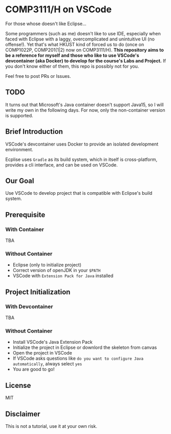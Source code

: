 # COMP3111/H on VSCode

For those whose doesn't like Eclipse...

Some programmers (such as me) doesn't like to use IDE, especially when faced with Eclipse with a laggy, overcomplicated and unintuitive UI (no offense!). 
Yet that's what HKUST kind of forced us to do (once on COMP1022P, COMP201(1|2) now on COMP3111/H).
**This repository aims to be a reference for myself and those who like to use VSCode's devcontainer (aka Docker) to develop for the course's Labs and Project.**
If you don't know either of them, this repo is possibly not for you.

Feel free to post PRs or Issues.

## TODO

It turns out that Microsoft's Java container doesn't support Java15, so I will write my own in the following days. For now, only the non-container version is supported.

## Brief Introduction

VSCode's devcontainer uses Docker to provide an isolated development environment.

Ecplise uses `Gradle` as its build system, which in itself is cross-platform, provides a cli interface, and can be used on VSCode.

## Our Goal

Use VSCode to develop project that is compatible with Eclipse's build system.

## Prerequisite

### With Container

TBA

### Without Container

* Eclipse (only to initialize project)
* Correct version of openJDK in your `$PATH`
* VSCode with `Extension Pack for Java` installed

## Project Initialization

### With Devcontainer

TBA

### Without Container

* Install VSCode's Java Extension Pack
* Initialize the project in Eclipse or downlord the skeleton from canvas
* Open the project in VSCode
* If VSCode asks questions like `do you want to configure Java automatically`, always select `yes`
* You are good to go!

## License

MIT

## Disclaimer

This is not a tutorial, use it at your own risk.
